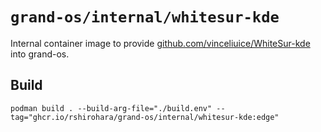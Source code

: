 # `grand-os/internal/whitesur-kde`

Internal container image to provide
[github.com/vinceliuice/WhiteSur-kde](https://github.com/vinceliuice/WhiteSur-kde)
into grand-os.

## Build

```shell
podman build . --build-arg-file="./build.env" --tag="ghcr.io/rshirohara/grand-os/internal/whitesur-kde:edge"
```
